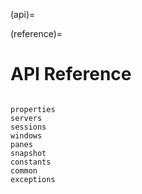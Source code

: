 (api)=

(reference)=

# API Reference

```{toctree}

properties
servers
sessions
windows
panes
snapshot
constants
common
exceptions
```
